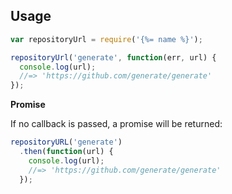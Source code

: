 ## Usage

```js
var repositoryUrl = require('{%= name %}');

repositoryUrl('generate', function(err, url) {
  console.log(url);
  //=> 'https://github.com/generate/generate'
});
```

**Promise**

If no callback is passed, a promise will be returned:

```js
repositoryURL('generate')
  .then(function(url) {
    console.log(url);
    //=> 'https://github.com/generate/generate'
  });
```
